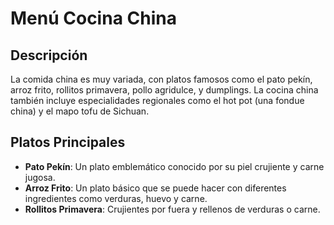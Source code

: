 # Menú Cocina China

## Descripción
La comida china es muy variada, con platos famosos como el pato pekín, arroz frito, rollitos primavera, pollo agridulce, y dumplings. La cocina china también incluye especialidades regionales como el hot pot (una fondue china) y el mapo tofu de Sichuan. 

## Platos Principales
- **Pato Pekín**: Un plato emblemático conocido por su piel crujiente y carne jugosa. 
- **Arroz Frito**: Un plato básico que se puede hacer con diferentes ingredientes como verduras, huevo y carne. 
- **Rollitos Primavera**: Crujientes por fuera y rellenos de verduras o carne. 